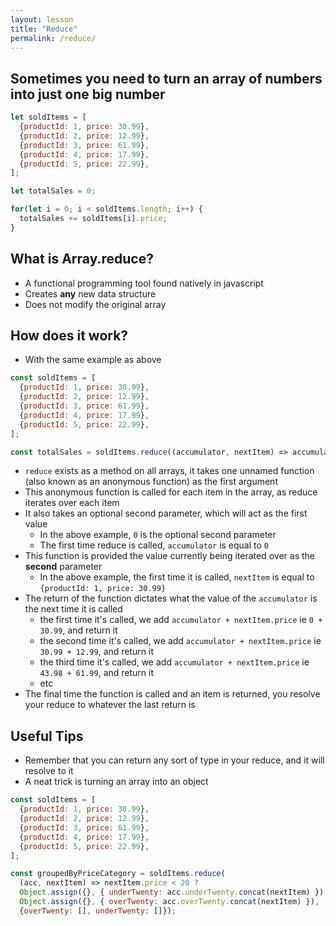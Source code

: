 ```yaml
---
layout: lesson
title: "Reduce"
permalink: /reduce/
---
```



## Sometimes you need to turn an array of numbers into just one big number
```js
let soldItems = [
  {productId: 1, price: 30.99},
  {productId: 2, price: 12.99},
  {productId: 3, price: 61.99},
  {productId: 4, price: 17.99},
  {productId: 5, price: 22.99},
];

let totalSales = 0;

for(let i = 0; i < soldItems.length; i++) {
  totalSales += soldItems[i].price;
}

```

## What is Array.reduce?
- A functional programming tool found natively in javascript
- Creates **any** new data structure
- Does not modify the original array

## How does it work?
- With the same example as above

```js
const soldItems = [
  {productId: 1, price: 30.99},
  {productId: 2, price: 12.99},
  {productId: 3, price: 61.99},
  {productId: 4, price: 17.99},
  {productId: 5, price: 22.99},
];

const totalSales = soldItems.reduce((accumulator, nextItem) => accumulator + nextItem.price, 0);
```

- `reduce` exists as a method on all arrays, it takes one unnamed function (also known as an anonymous function) as the first argument
- This anonymous function is called for each item in the array, as reduce iterates over each item
- It also takes an optional second parameter, which will act as the first value
  - In the above example, `0` is the optional second parameter
  - The first time reduce is called, `accumulator` is equal to `0`
- This function is provided the value currently being iterated over as the **second** parameter
  - In the above example, the first time it is called, `nextItem` is equal to `{productId: 1, price: 30.99}`
- The return of the function dictates what the value of the `accumulator` is the next time it is called
  - the first time it's called, we add `accumulator + nextItem.price` ie `0 + 30.99`, and return it
  - the second time it's called, we add `accumulator + nextItem.price` ie `30.99 + 12.99`, and return it
  - the third time it's called, we add `accumulator + nextItem.price` ie `43.98 + 61.99`, and return it
  - etc
- The final time the function is called and an item is returned, you resolve your reduce to whatever the last return is


## Useful Tips
- Remember that you can return any sort of type in your reduce, and it will resolve to it
- A neat trick is turning an array into an object

```js
const soldItems = [
  {productId: 1, price: 30.99},
  {productId: 2, price: 12.99},
  {productId: 3, price: 61.99},
  {productId: 4, price: 17.99},
  {productId: 5, price: 22.99},
];

const groupedByPriceCategory = soldItems.reduce(
  (acc, nextItem) => nextItem.price < 20 ? 
  Object.assign({}, { underTwenty: acc.underTwenty.concat(nextItem) }) :
  Object.assign({}, { overTwenty: acc.overTwenty.concat(nextItem) }), 
  {overTwenty: [], underTwenty: []});
```

